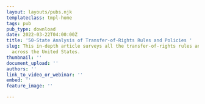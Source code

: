 ```yaml
---
layout: layouts/pubs.njk
templateclass: tmpl-home
tags: pub
pub_type: download
date: 2022-03-22T04:00:00Z
title: '50-State Analysis of Transfer-of-Rights Rules and Policies '
slug: This in-depth article surveys all the transfer-of-rights rules and policies
  across the United States.
thumbnail: ''
document_upload: ''
authors: ''
link_to_video_or_webinar: ''
embed: ''
feature_image: ''

---
```

